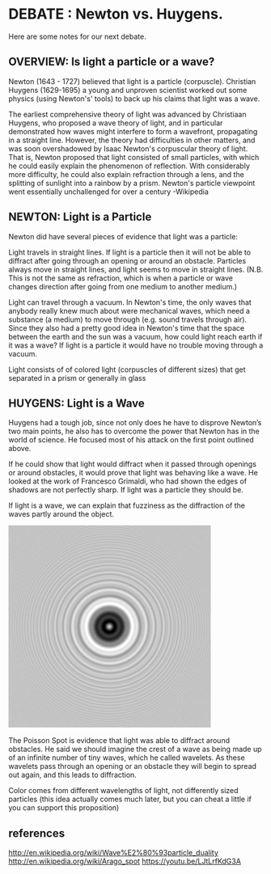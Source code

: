 # DEBATE : Newton vs. Huygens. 

Here are some notes for our next debate. 

## OVERVIEW: Is light a particle or a wave?

Newton (1643 - 1727) believed that light is a particle (corpuscle). Christian Huygens (1629-1695) a young and unproven scientist worked out some physics (using Newton's' tools) to back up his claims that light was a wave.

The earliest comprehensive theory of light was advanced by Christiaan Huygens, who proposed a wave theory of light, and in particular demonstrated how waves might interfere to form a wavefront, propagating in a straight line. However, the theory had difficulties in other matters, and was soon overshadowed by Isaac Newton's corpuscular theory of light. That is, Newton proposed that light consisted of small particles, with which he could easily explain the phenomenon of reflection. With considerably more difficulty, he could also explain refraction through a lens, and the splitting of sunlight into a rainbow by a prism. Newton's particle viewpoint went essentially unchallenged for over a century -Wikipedia

## NEWTON: Light is a Particle

Newton did have several pieces of evidence that light was a particle:

Light travels in straight lines. If light is a particle then it will not be able to diffract after going through an opening or around an obstacle. Particles always move in straight lines, and light seems to move in straight lines. (N.B. This is not the same as refraction, which is when a particle or wave changes direction after going from one medium to another medium.)

Light can travel through a vacuum. In Newton's time, the only waves that anybody really knew much about were mechanical waves, which need a substance (a medium) to move through (e.g. sound travels through air). Since they also had a pretty good idea in Newton's time that the space between the earth and the sun was a vacuum, how could light reach earth if it was a wave? If light is a particle it would have no trouble moving through a vacuum.

Light consists of of colored light (corpuscles of different sizes) that get separated in a prism or generally in glass


## HUYGENS: Light is a Wave

Huygens had a tough job, since not only does he have to disprove Newton’s two main points, he also has to overcome the power that Newton has in the world of science. He focused most of his attack on the first point outlined above.

If he could show that light would diffract when it passed through openings or around obstacles, it would prove that light was behaving like a wave. He looked at the work of Francesco Grimaldi, who had shown the edges of shadows are not perfectly sharp. If light was a particle they should be.

If light is a wave, we can explain that fuzziness as the diffraction of the waves partly around the object.

![Poisson / Arago spot](imgs/400px-Poissonspot_simulation_d1mm.jpg)

The Poisson Spot is evidence that light was able to diffract around obstacles.
He said we should imagine the crest of a wave as being made up of an infinite number of tiny waves, which he called wavelets. As these wavelets pass through an opening or an obstacle they will begin to spread out again, and this leads to diffraction.

Color comes from different wavelengths of light, not differently sized particles (this idea actually comes much later, but you can cheat a little if you can support this proposition)


## references

http://en.wikipedia.org/wiki/Wave%E2%80%93particle_duality
http://en.wikipedia.org/wiki/Arago_spot
https://youtu.be/LJtLrfKdG3A